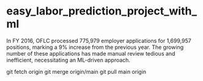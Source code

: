 # easy_labor_prediction_project_with_ml
In FY 2016, OFLC processed  775,979 employer applications  for  1,699,957 positions, marking a  9% increase from the previous year. The growing number of these applications has made manual review tedious and inefficient, necessitating an ML-driven approach.


git fetch origin
git merge origin/main
git pull main origin
